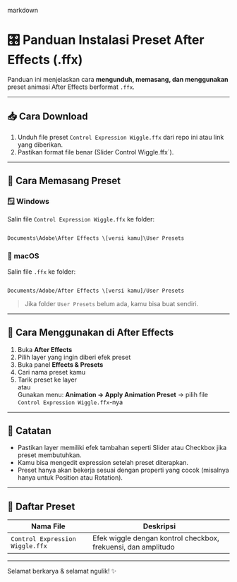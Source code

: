 markdown
# 🎛️ Panduan Instalasi Preset After Effects (.ffx)

Panduan ini menjelaskan cara **mengunduh, memasang, dan menggunakan** preset animasi After Effects berformat `.ffx`.

---

## 📥 Cara Download

1. Unduh file preset `Control Expression Wiggle.ffx` dari repo ini atau link yang diberikan.
2. Pastikan format file benar (Slider Control Wiggle.ffx`).

---

## 📁 Cara Memasang Preset

### 🪟 Windows

Salin file `Control Expression Wiggle.ffx` ke folder:

```

Documents\Adobe\After Effects \[versi kamu]\User Presets

```

### 🍎 macOS

Salin file `.ffx` ke folder:

```

Documents/Adobe/After Effects \[versi kamu]/User Presets

```

> Jika folder `User Presets` belum ada, kamu bisa buat sendiri.

---

## 🚀 Cara Menggunakan di After Effects

1. Buka **After Effects**
2. Pilih layer yang ingin diberi efek preset
3. Buka panel **Effects & Presets**
4. Cari nama preset kamu
5. Tarik preset ke layer  
   atau  
   Gunakan menu: **Animation → Apply Animation Preset** → pilih file `Control Expression Wiggle.ffx`-nya

---

## 🧠 Catatan

- Pastikan layer memiliki efek tambahan seperti Slider atau Checkbox jika preset membutuhkan.
- Kamu bisa mengedit expression setelah preset diterapkan.
- Preset hanya akan bekerja sesuai dengan properti yang cocok (misalnya hanya untuk Position atau Rotation).

---

## 📌 Daftar Preset

| Nama File         | Deskripsi                                             |
|-------------------|-------------------------------------------------------|
| `Control Expression Wiggle.ffx`  | Efek wiggle dengan kontrol checkbox, frekuensi, dan amplitudo |

---

Selamat berkarya & selamat ngulik! ✨
```

